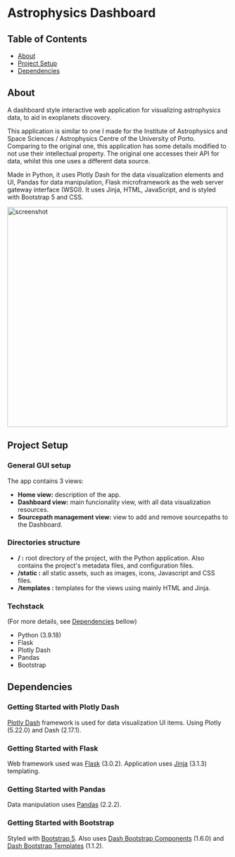 # Astrophysics Dashboard

## Table of Contents
- [About](#about)
- [Project Setup](#project-setup)
- [Dependencies](#dependencies)

## About
 A dashboard style interactive web application for visualizing astrophysics data, to aid in exoplanets discovery.
 
 This application is similar to one I made for the Institute of Astrophysics and Space Sciences / Astrophysics Centre of the University of Porto. Comparing to the original one, this application has some details modified to not use their intellectual property. The original one accesses their API for data, whilst this one uses a different data source.
 
 Made in Python, it uses Plotly Dash for the data visualization elements and UI, Pandas for data manipulation, Flask microframework as the web server gateway interface (WSGI). It uses Jinja, HTML, JavaScript, and is styled with Bootstrap 5 and CSS.

 <img width="500" alt="screenshot" src="https://github.com/carlahnr/astrophysics_dashboard/assets/100738389/47cd75de-242d-4be5-a757-371efa21eff8">

## Project Setup

### General GUI setup
 The app contains 3 views:
 - **Home view:** description of the app.
 - **Dashboard view:** main funcionality view, with all data visualization resources.
 - **Sourcepath management view:** view to add and remove sourcepaths to the Dashboard.

### Directories structure
 - **/ :** root directory of the project, with the Python application. Also contains the project's metadata files, and configuration files.
 - **/static :** all static assets, such as images, icons, Javascript and CSS files.
 - **/templates :** templates for the views using mainly HTML and Jinja.

### Techstack
 (For more details, see [Dependencies](#dependencies) bellow)
 - Python (3.9.18)
 - Flask
 - Plotly Dash
 - Pandas
 - Bootstrap

## Dependencies

### Getting Started with Plotly Dash
[Plotly Dash](https://dash.plotly.com/installation) framework is used for data visualization UI items. Using Plotly (5.22.0) and Dash (2.17.1).

### Getting Started with Flask
Web framework used was [Flask](https://flask.palletsprojects.com/en/3.0.x/installation/#install-flask) (3.0.2). Application uses [Jinja](https://jinja.palletsprojects.com/en/3.1.x/intro/#installation) (3.1.3) templating.

### Getting Started with Pandas
Data manipulation uses [Pandas](https://pandas.pydata.org/getting_started.html)  (2.2.2).

### Getting Started with Bootstrap
Styled with [Bootstrap 5](https://getbootstrap.com/docs/5.2/getting-started/download/). Also uses [Dash Bootstrap Components](https://dash-bootstrap-components.opensource.faculty.ai/docs/) (1.6.0) and [Dash Bootstrap Templates](https://pypi.org/project/dash-bootstrap-templates/) (1.1.2).
